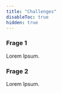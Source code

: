 ```yaml
---
title: "Challenges"
disableToc: true
hidden: true
---
```



### Frage 1
Lorem Ipsum.


### Frage 2
Lorem Ipsum.
